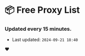 # :package: Free Proxy List
### Updated every 15 minutes.

- Last updated: `2024-09-21 18:40`

:heart:
